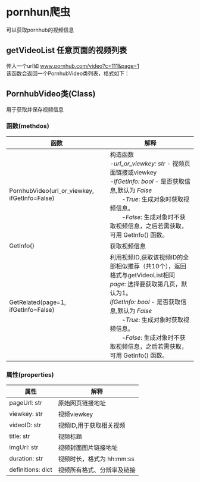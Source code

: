 # pornhun爬虫
可以获取pornhub的视频信息
## getVideoList 任意页面的视频列表
传入一个url如 www.pornhub.com/video?c=111&page=1 <br>
该函数会返回一个PornhubVideo类列表，格式如下：<br>

## PornhubVideo类(Class)
用于获取并保存视频信息<br>

### 函数(methdos)

| 函数 | 解释 |
| ---- | ---- |
| PornhubVideo(url_or_viewkey, ifGetInfo=False) | 构造函数<br>-*url_or_viewkey: str* - 视频页面链接或viewkey<br>-*ifGetInfo: bool* - 是否获取信息,默认为 *False*<br>&emsp;&emsp;-*True*: 生成对象时获取视频信息。<br>&emsp;&emsp;-*False*: 生成对象时不获取视频信息，之后若需获取，可用 GetInfo() 函数。<br> |
| GetInfo() | 获取视频信息 |
| GetRelated(page=1, ifGetInfo=False) | 利用视频ID,获取该视频ID的全部相似推荐（共10个），返回格式与getVideoList相同<br>*page*: 选择要获取第几页，默认为1。<br>*ifGetInfo: bool* - 是否获取信息,默认为 *False*<br>&emsp;&emsp;-*True*: 生成对象时获取视频信息。<br>&emsp;&emsp;-*False*: 生成对象时不获取视频信息，之后若需获取，可用 GetInfo() 函数。<br> |

### 属性(properties)
| 属性 | 解释 |
| ---- | ----|
| pageUrl: str | 原始网页链接地址 |
| viewkey: str | 视频viewkey |
| videoID: str | 视频ID,用于获取相关视频 |
| title: str | 视频标题 |
| imgUrl: str | 视频封面图片链接地址 |
| duration: str | 视频时长，格式为 hh:mm:ss |
| definitions: dict | 视频所有格式、分辨率及链接 |
